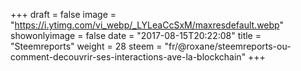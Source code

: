 +++
draft = false
image = "https://i.ytimg.com/vi_webp/_LYLeaCcSxM/maxresdefault.webp"
showonlyimage = false
date = "2017-08-15T20:22:08"
title = "Steemreports"
weight = 28
steem = "fr/@roxane/steemreports-ou-comment-decouvrir-ses-interactions-ave-la-blockchain"
+++

<!--more-->
